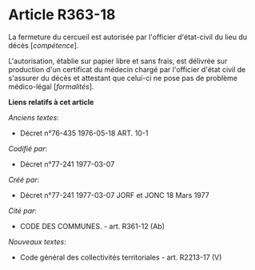 # Article R363-18

La fermeture du cercueil est autorisée par l'officier d'état-civil du lieu du décès [*compétence*].

L'autorisation, établie sur papier libre et sans frais, est délivrée sur production d'un certificat du médecin chargé par
l'officier d'état civil de s'assurer du décès et attestant que celui-ci ne pose pas de problème médico-légal [*formalités*].

**Liens relatifs à cet article**

_Anciens textes_:

  - Décret n°76-435 1976-05-18 ART. 10-1

_Codifié par_:

  - Décret n°77-241 1977-03-07

_Créé par_:

  - Décret n°77-241 1977-03-07 JORF et JONC 18 Mars 1977

_Cité par_:

  - CODE DES COMMUNES. - art. R361-12 (Ab)

_Nouveaux textes_:

  - Code général des collectivités territoriales - art. R2213-17 (V)
